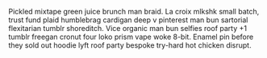 Pickled mixtape green juice brunch man braid. La croix mlkshk small batch, trust fund plaid humblebrag cardigan deep v pinterest man bun sartorial flexitarian tumblr shoreditch. Vice organic man bun selfies roof party +1 tumblr freegan cronut four loko prism vape woke 8-bit. Enamel pin before they sold out hoodie lyft roof party bespoke try-hard hot chicken disrupt.